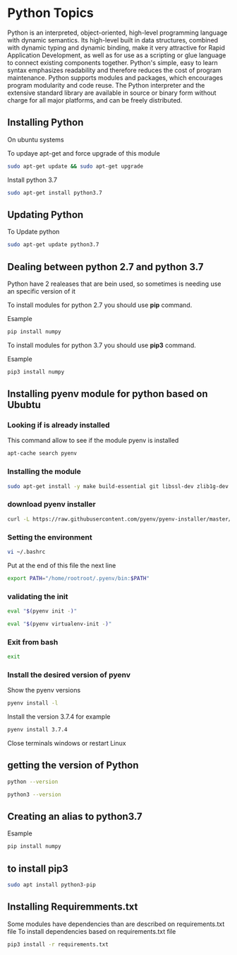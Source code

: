 # Python Topics

Python is an interpreted, object-oriented, high-level programming language with dynamic semantics. Its high-level built in data structures, combined with dynamic typing and dynamic binding, make it very attractive for Rapid Application Development, as well as for use as a scripting or glue language to connect existing components together. Python's simple, easy to learn syntax emphasizes readability and therefore reduces the cost of program maintenance. Python supports modules and packages, which encourages program modularity and code reuse. The Python interpreter and the extensive standard library are available in source or binary form without charge for all major platforms, and can be freely distributed.

## Installing Python

On ubuntu systems

To updaye apt-get and force upgrade of this module

``` bash
sudo apt-get update && sudo apt-get upgrade
```

Install python 3.7

``` bash
sudo apt-get install python3.7
```

## Updating Python

To Update python

``` bash
sudo apt-get update python3.7
```

## Dealing between python 2.7 and python 3.7

Python have 2 realeases that are bein used, so sometimes is needing use an specific version of it

To install modules for python 2.7 you should use **pip** command.

Esample

``` bash
pip install numpy
```

To install modules for python 3.7 you should use **pip3** command.

Esample

``` bash
pip3 install numpy
```

## Installing pyenv module for python based on Ububtu

### Looking if is already installed

This command allow to see if the module pyenv is installed

``` bash
apt-cache search pyenv
```

### Installing the module

``` bash
sudo apt-get install -y make build-essential git libssl-dev zlib1g-dev libbz2-dev libreadline-dev libsqlite3-dev wget curl llvm libncurses5-dev libncursesw5-dev xz-utils tk-dev
```

### download pyenv installer

``` bash
curl -L https://raw.githubusercontent.com/pyenv/pyenv-installer/master/bin/pyenv-installer | bash
```

### Setting the environment

``` bash
vi ~/.bashrc
```

Put at the end of this file the next line

``` bash
export PATH="/home/rootroot/.pyenv/bin:$PATH"
```

### validating the init

``` bash
eval "$(pyenv init -)"
```

``` bash
eval "$(pyenv virtualenv-init -)"
```

### Exit from bash

``` bash
exit
```

### Install the desired version of pyenv

Show the pyenv versions

``` bash
pyenv install -l
```

Install the version 3.7.4 for example

``` bash
pyenv install 3.7.4
```

Close terminals windows or restart Linux

## getting the version of Python

``` bash
python --version
```

``` bash
python3 --version
```

## Creating an alias to python3.7

Esample

``` bash
pip install numpy
```

## to install **pip3**

``` bash
sudo apt install python3-pip
```

## Installing Requiremments.txt

Some modules have dependencies than are described on requirements.txt file To install dependencies based on requirements.txt file

``` bash
pip3 install -r requirements.txt
```
